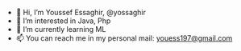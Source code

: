 - 👋 Hi, I’m Youssef Essaghir, @yossaghir
- 👀 I’m interested in Java, Php
- 🌱 I’m currently learning ML
- 📫 You can reach me in my personal mail: youess197@gmail.com

<!---
yossaghir/yossaghir is a ✨ special ✨ repository because its `README.md` (this file) appears on your GitHub profile.
You can click the Preview link to take a look at your changes.
--->
